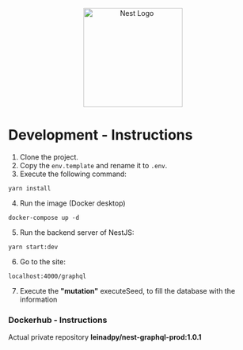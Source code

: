 <p align="center">
  <a href="http://nestjs.com/" target="blank"><img src="https://nestjs.com/img/logo-small.svg" width="200" alt="Nest Logo" /></a>
</p>

# Development - Instructions

1. Clone the project.
2. Copy the ```env.template``` and rename it to ```.env```.
3. Execute the following command:
```
yarn install
```
4. Run the image (Docker desktop)
```
docker-compose up -d
```
5. Run the backend server of NestJS:
```
yarn start:dev
```
6. Go to the site:
```
localhost:4000/graphql
```
7. Execute the __"mutation"__ executeSeed, to fill the database with the information


### Dockerhub - Instructions

Actual private repository __leinadpy/nest-graphql-prod:1.0.1__